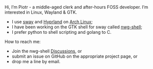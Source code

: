 Hi, I’m Piotr - a middle-aged clerk and after-hours FOSS developer. I’m interested in Linux, Wayland & GTK.

- I use [sway](https://github.com/swaywm/sway) and [Hyprland](https://github.com/hyprwm/Hyprland) on [Arch Linux](https://archlinux.org);
- I have been working on the GTK shell for sway called [nwg-shell](https://github.com/nwg-piotr/nwg-shell);
- I prefer python to shell scripting and golang to C.

How to reach me:

- Join the nwg-shell [Discussions](https://github.com/nwg-piotr/nwg-shell/discussions), or
- submit an issue on GitHub on the appropriate project page, or
- drop me a line by email.

<!---
nwg-piotr/nwg-piotr is a ✨ special ✨ repository because its `README.md` (this file) appears on your GitHub profile.
You can click the Preview link to take a look at your changes.
--->
